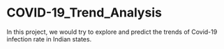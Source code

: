# COVID-19_Trend_Analysis
In this project, we would try to explore and predict the trends of Covid-19 infection rate in Indian states.
